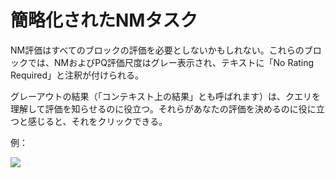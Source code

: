 # 簡略化されたNMタスク

NM評価はすべてのブロックの評価を必要としないかもしれない。これらのブロックでは、NMおよびPQ評価尺度はグレー表示され、テキストに「No Rating Required」と注釈が付けられる。

グレーアウトの結果（「コンテキスト上の結果」とも呼ばれます）は、クエリを理解して評価を知らせるのに役立つ。それらがあなたの評価を決めるのに役に立つと感じると、それをクリックできる。

例：

![](/img/qrg/img871.jpg)
